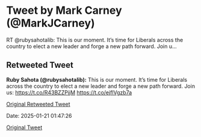 # Tweet by Mark Carney (@MarkJCarney)

RT @rubysahotalib: This is our moment. It’s time for Liberals across the country to elect a new leader and forge a new path forward. Join u…

## Retweeted Tweet

**Ruby Sahota (@rubysahotalib):** This is our moment. It’s time for Liberals across the country to elect a new leader and forge a new path forward. Join us: https://t.co/R43BZZPjjM https://t.co/ejflVgzb7a

[Original Retweeted Tweet](https://x.com/rubysahotalib/status/1881067896891490431)

Date: 2025-01-21 01:47:26

[Original Tweet](https://x.com/MarkJCarney/status/1881518939475513640)
